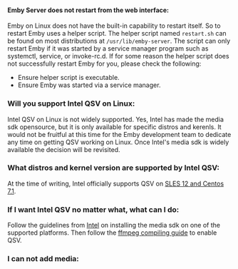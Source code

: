 #### Emby Server does not restart from the web interface:
Emby on Linux does not have the built-in capability to restart itself. So to restart Emby uses a helper script. The helper script named ```restart.sh``` can be found on most distributions at ```/usr/lib/emby-server```. The script can only restart Emby if it was started by a service manager program such as systemctl, service, or invoke-rc.d. If for some reason the helper script does not successfully restart Emby for you, please check the following:
* Ensure helper script is executable.
* Ensure Emby was started via a service manager.

### Will you support Intel QSV on Linux:
Intel QSV on Linux is not widely supported. Yes, Intel has made the media sdk opensource, but it is only available for specific distros and kerenls. It would not be fruitful at this time for the Emby development team to dedicate any time on getting QSV working on Linux. Once Intel's media sdk is widely available the decision will be revisited. 

### What distros and kernel version are supported by Intel QSV:
At the time of writing, Intel officially supports QSV on [SLES 12 and Centos 7.1](https://software.intel.com/en-us/intel-mediasdk-supported-versions-server).

### If I want Intel QSV no matter what, what can I do:
Follow the guidelines from [Intel](https://software.intel.com/sites/default/files/media_server_studio_getting_started_guide.pdf) on installing the media sdk on one of the supported platforms. Then follow the [ffmpeg compiling guide](https://github.com/drocon11/ffmpeg-qsv) to enable QSV.

### I can not add media:
